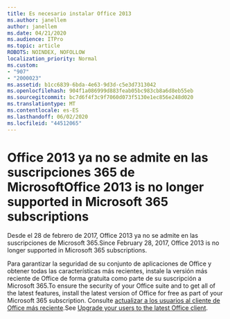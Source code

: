 ```yaml
---
title: Es necesario instalar Office 2013
ms.author: janellem
author: janellem
ms.date: 04/21/2020
ms.audience: ITPro
ms.topic: article
ROBOTS: NOINDEX, NOFOLLOW
localization_priority: Normal
ms.custom:
- "907"
- "2000023"
ms.assetid: b1cc6839-6bda-4e63-9d3d-c5e3d7313042
ms.openlocfilehash: 904f1a086999d883feab05bc983cb8a6d8eb55eb
ms.sourcegitcommit: bc7d6f4f3c9f7060d073f5130e1ec856e248d020
ms.translationtype: MT
ms.contentlocale: es-ES
ms.lasthandoff: 06/02/2020
ms.locfileid: "44512065"
---
```

# <a name="office-2013-is-no-longer-supported-in-microsoft-365-subscriptions"></a><span data-ttu-id="3bce2-102">Office 2013 ya no se admite en las suscripciones 365 de Microsoft</span><span class="sxs-lookup"><span data-stu-id="3bce2-102">Office 2013 is no longer supported in Microsoft 365 subscriptions</span></span>

<span data-ttu-id="3bce2-103">Desde el 28 de febrero de 2017, Office 2013 ya no se admite en las suscripciones de Microsoft 365.</span><span class="sxs-lookup"><span data-stu-id="3bce2-103">Since February 28, 2017, Office 2013 is no longer supported in Microsoft 365 subscriptions.</span></span>
  
<span data-ttu-id="3bce2-104">Para garantizar la seguridad de su conjunto de aplicaciones de Office y obtener todas las características más recientes, instale la versión más reciente de Office de forma gratuita como parte de su suscripción a Microsoft 365.</span><span class="sxs-lookup"><span data-stu-id="3bce2-104">To ensure the security of your Office suite and to get all of the latest features, install the latest version of Office for free as part of your Microsoft 365 subscription.</span></span> <span data-ttu-id="3bce2-105">Consulte [actualizar a los usuarios al cliente de Office más reciente](https://docs.microsoft.com/microsoft-365/admin/setup/upgrade-users-to-latest-office-client).</span><span class="sxs-lookup"><span data-stu-id="3bce2-105">See [Upgrade your users to the latest Office client](https://docs.microsoft.com/microsoft-365/admin/setup/upgrade-users-to-latest-office-client).</span></span>
  